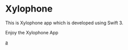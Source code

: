 # Xylophone
This is Xylophone app which is developed using Swift 3.

Enjoy the Xylophone App

[a](https://github.com/akshaygore06/iOS-Bootcamp/blob/master/Xylophone-iOS11/Screen%20Shot%202018-04-06%20at%207.13.15%20PM.png)
